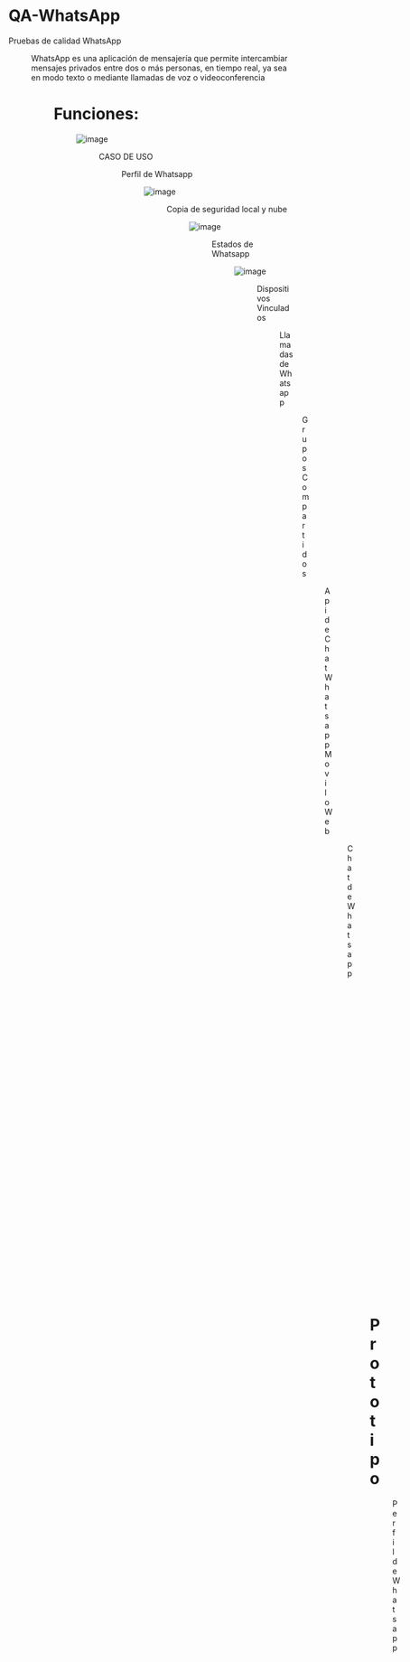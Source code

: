 # QA-WhatsApp
Pruebas de calidad WhatsApp 
<dir>
WhatsApp es una aplicación de mensajería que permite intercambiar mensajes privados entre dos o más personas, en tiempo real, ya sea en modo texto o mediante llamadas de voz o videoconferencia
<dir>

 # Funciones:
<dir>
 
 ![image](https://user-images.githubusercontent.com/24916524/137570397-af91b649-0fc6-4b61-a887-a689d4bf6861.png)
<dir>

CASO DE USO
<dir>
  
Perfil de Whatsapp
<dir> 
 
 ![image](https://user-images.githubusercontent.com/24916524/137571612-9b3565ad-6cd2-48c9-8f9e-cea1365c1629.png)
<dir>
 
Copia de seguridad local y nube
<dir>
 
 ![image](https://user-images.githubusercontent.com/24916524/137572324-731c70cb-9cbe-45ef-a21d-96ad48783b0f.png)
<dir>
Estados de Whatsapp
<dir>
 
 ![image](https://user-images.githubusercontent.com/24916524/137572344-8084644f-bdd7-4f9f-8ef5-65d195aff159.png)
<dir>
 
Dispositivos Vinculados
<dir>
 
Llamadas de Whatsapp
<dir>
 
Grupos Compartidos
<dir>
 
Api de Chat Whatsapp Movil o Web
<dir>
 
Chat de Whatsapp
<dir>


 ![WhatsApp Image 2021-10-15 at 9 39 23 PM](https://user-images.githubusercontent.com/40078831/137570509-afbcee67-532c-481c-bc30-3259d8665ffe.jpeg)

 
# Prototipo
 <dir>
  
Perfil de Whatsapp
<dir>
 
![perfil](https://user-images.githubusercontent.com/92187529/137569992-986dfd6b-32fd-4c52-9e02-b376a0ebe2db.PNG)
<dir>
 
Copia de seguridad local y nube
<dir>
 
![nube](https://user-images.githubusercontent.com/92187529/137571986-667bcd10-632b-4c17-b4a0-930a8f79c3cd.jpeg)
<dir>
 
Estados de WhatsApp
<dir>

![estados](https://user-images.githubusercontent.com/92187529/137572020-3671cceb-a1e3-4a0b-8d9f-2fb0f568548a.png)
<dir>
 
Dispositivos Vinculados
<dir>

![vinculados](https://user-images.githubusercontent.com/92187529/137572046-3202587f-d84a-48fe-827e-310f958e0d2b.jpeg)
<dir>
 
Llamadas de WhatsApp
<dir>

![llamadas](https://user-images.githubusercontent.com/92187529/137572183-aeae9f4b-8d71-4c7f-9651-31bb8aa613d4.png)
<dir>
 
Grupos Compartidos
<dir>

![grupos](https://user-images.githubusercontent.com/92187529/137572214-5819456a-0f8f-4016-ad5e-850f59e454ba.png)
<dir>

Api de chat WhatsApp móvil o web
<dir>
 
![api](https://user-images.githubusercontent.com/92187529/137572246-567ae6a5-c35a-42a4-b525-eeacdbd20f84.jpeg)
<dir>

Chats de WhatsApp
<dir>
 
![8](https://user-images.githubusercontent.com/92187529/137572275-ec64ac53-268d-4f9b-9349-b87fdf26beb5.png)
<dir>


